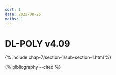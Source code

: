 ```yaml
---
sort: 1
date: 2022-08-25
maths: 1
---
```


# DL-POLY v4.09

{% include chap-7/section-1/sub-section-1.html %}

{% bibliography --cited %}

